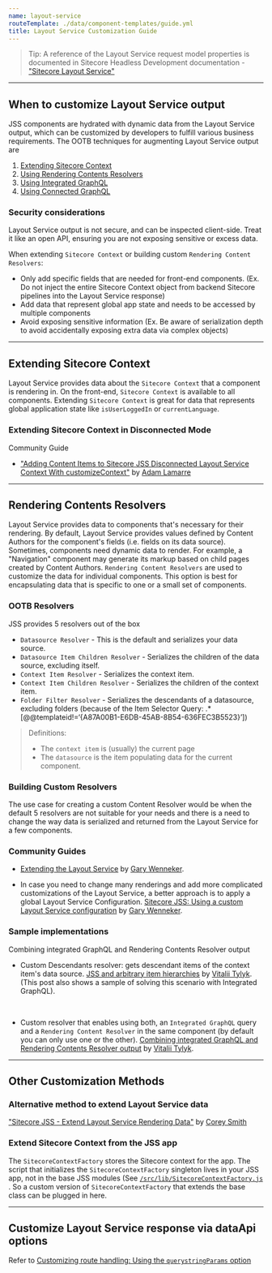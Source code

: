 ```yaml
---
name: layout-service
routeTemplate: ./data/component-templates/guide.yml
title: Layout Service Customization Guide
---
```


> Tip: A reference of the Layout Service request model properties is documented in Sitecore Headless Development documentation - ["Sitecore Layout Service"](https://doc.sitecore.com/developers/100/developer-tools/en/sitecore-layout-service.html)

---

## When to customize Layout Service output

JSS components are hydrated with dynamic data from the Layout Service output, which can be customized by developers to fulfill various business requirements. The OOTB techniques for augmenting Layout Service output are
1. [Extending Sitecore Context](/docs/techniques/extending-layout-service/layoutservice-extending-context)
2. [Using Rendering Contents Resolvers](/docs/techniques/extending-layout-service/layoutservice-rendering-contents#choose-or-configure-a-builtin-rendering-contents-resolver)
3. [Using Integrated GraphQL](/docs/techniques/graphql/integrated-graphql)
4. [Using Connected GraphQL](/docs/techniques/graphql/connected-graphql)

### Security considerations

Layout Service output is not secure, and can be inspected client-side. Treat it like an open API, ensuring you are not exposing sensitive or excess data.

When extending `Sitecore Context` or building custom `Rendering Content Resolvers`:
- Only add specific fields that are needed for front-end components. (Ex. Do not inject the entire Sitecore Context object from backend Sitecore pipelines into the Layout Service response)
- Add data that represent global app state and needs to be accessed by multiple components
- Avoid exposing sensitive information (Ex. Be aware of serialization depth to avoid accidentally exposing extra data via complex objects)

---

## Extending Sitecore Context

Layout Service provides data about the `Sitecore Context` that a component is rendering in. On the front-end, `Sitecore Context` is available to all components. Extending `Sitecore Context` is great for data that represents global application state like `isUserLoggedIn` or `currentLanguage`.

### Extending Sitecore Context in Disconnected Mode

Community Guide
- ["Adding Content Items to Sitecore JSS Disconnected Layout Service Context With customizeContext"](https://www.adamlamarre.com/adding-content-items-to-sitecore-jss-disconnected-layout-service-context-with-customizecontext/) by [Adam Lamarre](https://twitter.com/erzr)


---

## Rendering Contents Resolvers
Layout Service provides data to components that's necessary for their rendering. By default, Layout Service provides values defined by Content Authors for the component's fields (i.e. fields on its data source). Sometimes, components need dynamic data to render. For example, a "Navigation" component may generate its markup based on child pages created by Content Authors. `Rendering Content Resolvers` are used to customize the data for individual components. This option is best for encapsulating data that is specific to one or a small set of components.

### OOTB Resolvers
JSS provides 5 resolvers out of the box
* `Datasource Resolver` - This is the default and serializes your data source.
* `Datasource Item Children Resolver` - Serializes the children of the data source, excluding itself.
* `Context Item Resolver` - Serializes the context item.
* `Context Item Children Resolver` - Serializes the children of the context item.
* `Folder Filter Resolver` - Serializes the descendants of a datasource, excluding folders (because of the Item Selector Query: .*[@@templateid!=‘{A87A00B1-E6DB-45AB-8B54-636FEC3B5523}’])

> Definitions:
> - The `context item` is (usually) the current page
> - The `datasource` is the item populating data for the current component.

### Building Custom Resolvers

The use case for creating a custom Content Resolver would be when the default 5 resolvers are not suitable for your needs and there is a need to change the way data is serialized and returned from the Layout Service for a few components. 
 
### Community Guides

- [Extending the Layout Service](http://gary.wenneker.org/sitecore-jss-extending-the-layout-service/) by [Gary Wenneker](https://twitter.com/GaryWenneker).

- In case you need to change many renderings and add more complicated customizations of the Layout Service, a better approach is to apply a global Layout Service Configuration. [Sitecore JSS: Using a custom Layout Service configuration](http://gary.wenneker.org/sitecore-jss-using-a-custom-layout-service-configuration/) by [Gary Wenneker](https://twitter.com/GaryWenneker).
 

### Sample implementations

Combining integrated GraphQL and Rendering Contents Resolver output

- Custom Descendants resolver: gets descendant items of the context item's data source. [JSS and arbitrary item hierarchies](https://joost-sitecore.blogspot.com/2020/01/sitecore-jss-layout-service-extensions.html) by [Vitalii Tylyk](https://twitter.com/vitalii_tylyk). (This post also shows a sample of solving this scenario with Integrated GraphQL).

 
- Custom resolver that enables using both, an `Integrated GraphQL` query and a `Rendering Content Resolver` in the same component (by default you can only use one or the other). [Combining integrated GraphQL and Rendering Contents Resolver output](https://blog.vitaliitylyk.com/combining-integrated-graphql-and-rendering-contents-resolver-output/) by [Vitalii Tylyk](https://twitter.com/vitalii_tylyk).

---

## Other Customization Methods

### Alternative method to extend Layout Service data

["Sitecore JSS - Extend Layout Service Rendering Data"](https://www.coreysmith.co/jss-extend-layout-service-rendering-data) by [Corey Smith](https://twitter.com/sitecorey)

### Extend Sitecore Context from the JSS app

The `SitecoreContextFactory` stores the Sitecore context for the app. The script that initializes the `SitecoreContextFactory` singleton lives in your JSS app, not in the base JSS modules (See [`/src/lib/SitecoreContextFactory.js`](https://github.com/Sitecore/jss/blob/dev/samples/react/src/lib/SitecoreContextFactory.js) . So a custom version of `SitecoreContextFactory` that extends the base class can be plugged in here.

---

## Customize Layout Service response via dataApi options

Refer to [Customizing route handling: Using the `querystringParams` option](/guides/code-patterns/routing#customizing-route-handling)
